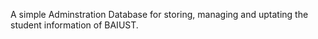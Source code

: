 A simple Adminstration Database for storing, managing and uptating the student information of BAIUST.
